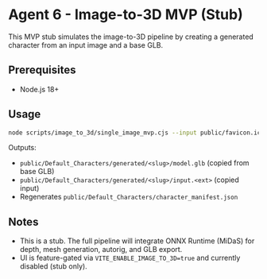 # Agent 6 - Image-to-3D MVP (Stub)

This MVP stub simulates the image-to-3D pipeline by creating a generated character from an input image and a base GLB.

## Prerequisites
- Node.js 18+

## Usage
```bash
node scripts/image_to_3d/single_image_mvp.cjs --input public/favicon.ico --slug sample
```

Outputs:
- `public/Default_Characters/generated/<slug>/model.glb` (copied from base GLB)
- `public/Default_Characters/generated/<slug>/input.<ext>` (copied input)
- Regenerates `public/Default_Characters/character_manifest.json`

## Notes
- This is a stub. The full pipeline will integrate ONNX Runtime (MiDaS) for depth, mesh generation, autorig, and GLB export.
- UI is feature-gated via `VITE_ENABLE_IMAGE_TO_3D=true` and currently disabled (stub only).
